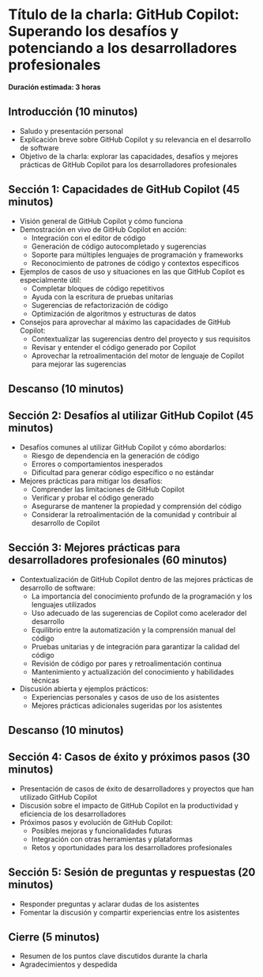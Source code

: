 # Título de la charla: GitHub Copilot: Superando los desafíos y potenciando a los desarrolladores profesionales

**Duración estimada: 3 horas**

## Introducción (10 minutos)

- Saludo y presentación personal
- Explicación breve sobre GitHub Copilot y su relevancia en el desarrollo de software
- Objetivo de la charla: explorar las capacidades, desafíos y mejores prácticas de GitHub Copilot para los desarrolladores profesionales

## Sección 1: Capacidades de GitHub Copilot (45 minutos)

- Visión general de GitHub Copilot y cómo funciona
- Demostración en vivo de GitHub Copilot en acción:
  - Integración con el editor de código
  - Generación de código autocompletado y sugerencias
  - Soporte para múltiples lenguajes de programación y frameworks
  - Reconocimiento de patrones de código y contextos específicos
- Ejemplos de casos de uso y situaciones en las que GitHub Copilot es especialmente útil:
  - Completar bloques de código repetitivos
  - Ayuda con la escritura de pruebas unitarias
  - Sugerencias de refactorización de código
  - Optimización de algoritmos y estructuras de datos
- Consejos para aprovechar al máximo las capacidades de GitHub Copilot:
  - Contextualizar las sugerencias dentro del proyecto y sus requisitos
  - Revisar y entender el código generado por Copilot
  - Aprovechar la retroalimentación del motor de lenguaje de Copilot para mejorar las sugerencias

## Descanso (10 minutos)

## Sección 2: Desafíos al utilizar GitHub Copilot (45 minutos)

- Desafíos comunes al utilizar GitHub Copilot y cómo abordarlos:
  - Riesgo de dependencia en la generación de código
  - Errores o comportamientos inesperados
  - Dificultad para generar código específico o no estándar
- Mejores prácticas para mitigar los desafíos:
  - Comprender las limitaciones de GitHub Copilot
  - Verificar y probar el código generado
  - Asegurarse de mantener la propiedad y comprensión del código
  - Considerar la retroalimentación de la comunidad y contribuir al desarrollo de Copilot

## Sección 3: Mejores prácticas para desarrolladores profesionales (60 minutos)

- Contextualización de GitHub Copilot dentro de las mejores prácticas de desarrollo de software:
  - La importancia del conocimiento profundo de la programación y los lenguajes utilizados
  - Uso adecuado de las sugerencias de Copilot como acelerador del desarrollo
  - Equilibrio entre la automatización y la comprensión manual del código
  - Pruebas unitarias y de integración para garantizar la calidad del código
  - Revisión de código por pares y retroalimentación continua
  - Mantenimiento y actualización del conocimiento y habilidades técnicas
- Discusión abierta y ejemplos prácticos:
  - Experiencias personales y casos de uso de los asistentes
  - Mejores prácticas adicionales sugeridas por los asistentes

## Descanso (10 minutos)

## Sección 4: Casos de éxito y próximos pasos (30 minutos)

- Presentación de casos de éxito de desarrolladores y proyectos que han utilizado GitHub Copilot
- Discusión sobre el impacto de GitHub Copilot en la productividad y eficiencia de los desarrolladores
- Próximos pasos y evolución de GitHub Copilot:
  - Posibles mejoras y funcionalidades futuras
  - Integración con otras herramientas y plataformas
  - Retos y oportunidades para los desarrolladores profesionales

## Sección 5: Sesión de preguntas y respuestas (20 minutos)

- Responder preguntas y aclarar dudas de los asistentes
- Fomentar la discusión y compartir experiencias entre los asistentes

## Cierre (5 minutos)

- Resumen de los puntos clave discutidos durante la charla
- Agradecimientos y despedida
